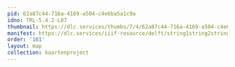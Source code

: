 ```yaml
---
pid: 62a87c44-716a-4169-a504-c4e6ba5a1c9a
idno: TRL-5.4.2-L07
thumbnail: https://dlc.services/thumbs/7/4/62a87c44-716a-4169-a504-c4e6ba5a1c9a/full/400,339/0/default.jpg
manifest: https://dlc.services/iiif-resource/delft/string1string2string3/kaartenproject-2007/TRL-5.4.2-L07
order: '161'
layout: map
collection: kaartenproject
---
```

